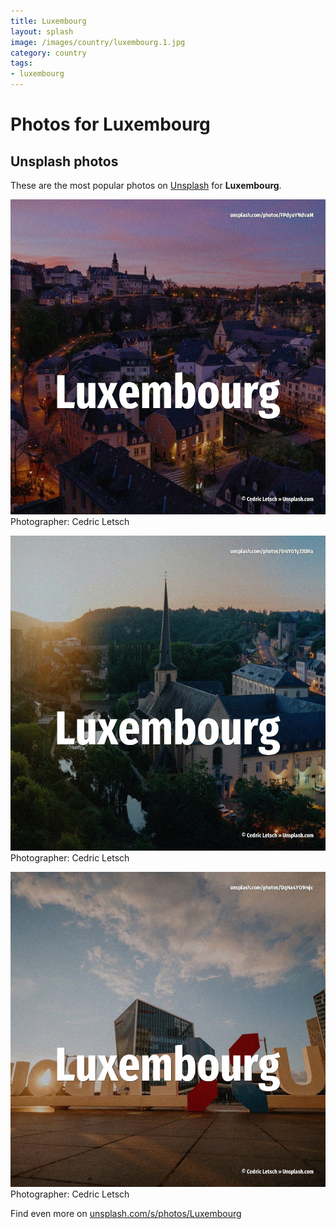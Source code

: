 ```yaml
---
title: Luxembourg
layout: splash
image: /images/country/luxembourg.1.jpg
category: country
tags:
- luxembourg
---
```

# Photos for Luxembourg
 
## Unsplash photos
These are the most popular photos on [Unsplash](https://unsplash.com) for **Luxembourg**.
 
![Luxembourg](/images/country/luxembourg.1.jpg)
Photographer:  Cedric Letsch
 
![Luxembourg](/images/country/luxembourg.2.jpg)
Photographer:  Cedric Letsch
 
![Luxembourg](/images/country/luxembourg.3.jpg)
Photographer:  Cedric Letsch
 
Find even more on [unsplash.com/s/photos/Luxembourg](https://unsplash.com/s/photos/Luxembourg)
 
